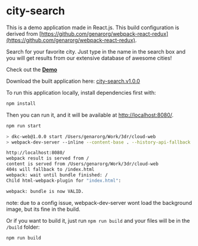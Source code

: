 # city-search

This is a demo application made in React.js. This build configuration is derived from [https://github.com/genarorg/webpack-react-redux](https://github.com/genarorg/webpack-react-redux).

Search for your favorite city. Just type in the name in the search box and you will get results from our extensive database of awesome cities!

Check out the **[Demo](https://genarorg.github.io/city-search/)**

Download the built application here: [city-search.v1.0.0](https://github.com/genarorg/city-search/releases/tag/v1.0.0)

To run this application locally, install dependencies first with:

``` bash
npm install
```

Then you can run it, and it will be available at [http://localhost:8080/](http://localhost:8080/).

``` bash
npm run start

> dkc-web@1.0.0 start /Users/genarorg/Work/3dr/cloud-web
> webpack-dev-server --inline --content-base . --history-api-fallback

http://localhost:8080/
webpack result is served from /
content is served from /Users/genarorg/Work/3dr/cloud-web
404s will fallback to /index.html
webpack: wait until bundle finished: /
Child html-webpack-plugin for "index.html":

webpack: bundle is now VALID.
```
note: due to a config issue, webpack-dev-server wont load the background image, but its fine in the build.

Or if you want to build it, just run `npm run build` and your files will be in the `/build` folder:

``` bash
npm run build
```

